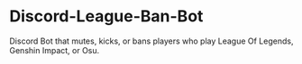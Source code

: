 # Discord-League-Ban-Bot
Discord Bot that mutes, kicks, or bans players who play League Of Legends, Genshin Impact, or Osu.
